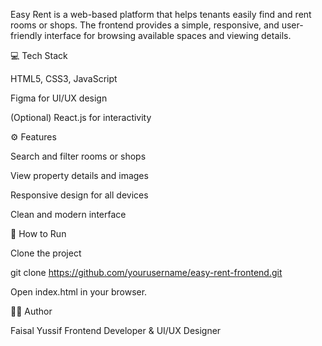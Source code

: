Easy Rent is a web-based platform that helps tenants easily find and rent rooms or shops. The frontend provides a simple, responsive, and user-friendly interface for browsing available spaces and viewing details.

💻 Tech Stack

HTML5, CSS3, JavaScript

Figma for UI/UX design

(Optional) React.js for interactivity

⚙️ Features

Search and filter rooms or shops

View property details and images

Responsive design for all devices

Clean and modern interface

🧭 How to Run

Clone the project

git clone https://github.com/yourusername/easy-rent-frontend.git


Open index.html in your browser.

👨‍💻 Author

Faisal Yussif
Frontend Developer & UI/UX Designer
